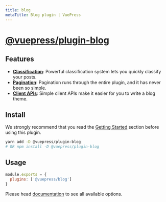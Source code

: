 ```yaml
---
title: blog
metaTitle: Blog plugin | VuePress
---
```


# [@vuepress/plugin-blog](https://github.com/vuepressjs/vuepress-plugin-blog)

## Features

- [**Classification**](https://vuepress-plugin-blog.billyyyyy3320.com/guide/getting-started.html#document-classifier):
Powerful classification system lets you quickly classify your posts.
- [**Pagination**](https://vuepress-plugin-blog.billyyyyy3320.com/guide/getting-started.html#pagination):
Pagination runs through the entire plugin, and it has never been so simple.
- [**Client APIs**](https://vuepress-plugin-blog.billyyyyy3320.com/client-api/): Simple client APIs make it easier for you to write a blog theme.

## Install

We strongly recommend that you read the [Getting Started](https://vuepress-plugin-blog.billyyyyy3320.com/guide/getting-started.html) section before using this plugin.

```bash
yarn add -D @vuepress/plugin-blog
# OR npm install -D @vuepress/plugin-blog
```

## Usage

```javascript
module.exports = {
  plugins: ['@vuepress/blog']
}
```

Please head [documentation](https://vuepress-theme-blog.billyyyyy3320.com/) to see all available options.

